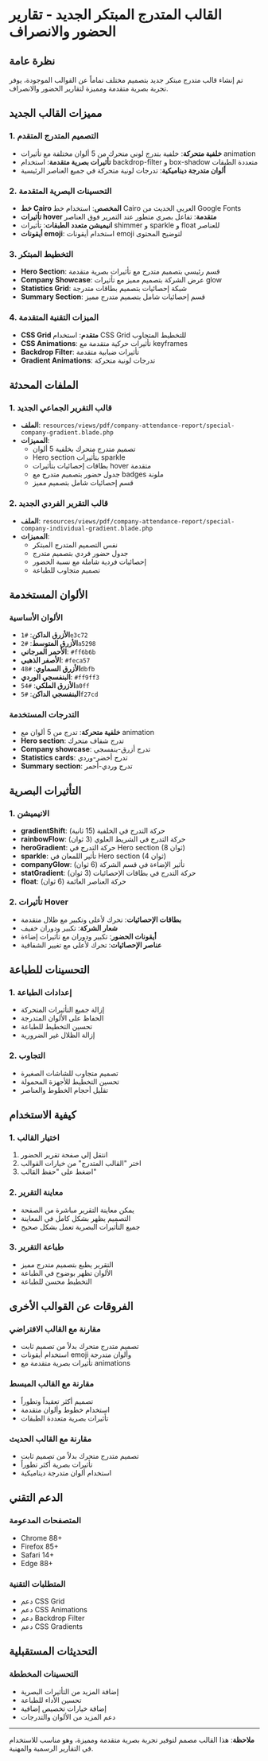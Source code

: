 # القالب المتدرج المبتكر الجديد - تقارير الحضور والانصراف

## نظرة عامة
تم إنشاء قالب متدرج مبتكر جديد بتصميم مختلف تماماً عن القوالب الموجودة، يوفر تجربة بصرية متقدمة ومميزة لتقارير الحضور والانصراف.

## مميزات القالب الجديد

### 1. التصميم المتدرج المتقدم
- **خلفية متحركة**: خلفية بتدرج لوني متحرك من 5 ألوان مختلفة مع تأثيرات animation
- **تأثيرات بصرية متقدمة**: استخدام backdrop-filter و box-shadow متعددة الطبقات
- **ألوان متدرجة ديناميكية**: تدرجات لونية متحركة في جميع العناصر الرئيسية

### 2. التحسينات البصرية المتقدمة
- **خط Cairo المخصص**: استخدام خط Cairo العربي الحديث من Google Fonts
- **تأثيرات hover متقدمة**: تفاعل بصري متطور عند التمرير فوق العناصر
- **انيميشن متعدد الطبقات**: تأثيرات shimmer و sparkle و float للعناصر
- **أيقونات emoji**: استخدام أيقونات emoji لتوضيح المحتوى

### 3. التخطيط المبتكر
- **Hero Section**: قسم رئيسي بتصميم متدرج مع تأثيرات بصرية متقدمة
- **Company Showcase**: عرض الشركة بتصميم مميز مع تأثيرات glow
- **Statistics Grid**: شبكة إحصائيات بتصميم بطاقات متدرجة
- **Summary Section**: قسم إحصائيات شامل بتصميم متدرج مميز

### 4. الميزات التقنية المتقدمة
- **CSS Grid متقدم**: استخدام CSS Grid للتخطيط المتجاوب
- **CSS Animations**: تأثيرات حركية متقدمة مع keyframes
- **Backdrop Filter**: تأثيرات ضبابية متقدمة
- **Gradient Animations**: تدرجات لونية متحركة

## الملفات المحدثة

### 1. قالب التقرير الجماعي الجديد
- **الملف**: `resources/views/pdf/company-attendance-report/special-company-gradient.blade.php`
- **المميزات**:
  - تصميم متدرج متحرك بخلفية 5 ألوان
  - Hero section بتأثيرات sparkle
  - بطاقات إحصائيات بتأثيرات hover متقدمة
  - جدول حضور بتصميم متدرج مع badges ملونة
  - قسم إحصائيات شامل بتصميم مميز

### 2. قالب التقرير الفردي الجديد
- **الملف**: `resources/views/pdf/company-attendance-report/special-company-individual-gradient.blade.php`
- **المميزات**:
  - نفس التصميم المتدرج المبتكر
  - جدول حضور فردي بتصميم متدرج
  - إحصائيات فردية شاملة مع نسبة الحضور
  - تصميم متجاوب للطباعة

## الألوان المستخدمة

### الألوان الأساسية
- **الأزرق الداكن**: `#1e3c72`
- **الأزرق المتوسط**: `#2a5298`
- **الأحمر المرجاني**: `#ff6b6b`
- **الأصفر الذهبي**: `#feca57`
- **الأزرق السماوي**: `#48dbfb`
- **البنفسجي الوردي**: `#ff9ff3`
- **الأزرق الملكي**: `#54a0ff`
- **البنفسجي الداكن**: `#5f27cd`

### التدرجات المستخدمة
- **خلفية متحركة**: تدرج من 5 ألوان مع animation
- **Hero section**: تدرج شفاف متحرك
- **Company showcase**: تدرج أزرق-بنفسجي
- **Statistics cards**: تدرج أخضر-وردي
- **Summary section**: تدرج وردي-أحمر

## التأثيرات البصرية

### 1. الانيميشن
- **gradientShift**: حركة التدرج في الخلفية (15 ثانية)
- **rainbowFlow**: حركة التدرج في الشريط العلوي (3 ثوان)
- **heroGradient**: حركة التدرج في Hero section (8 ثوان)
- **sparkle**: تأثير اللمعان في Hero section (4 ثوان)
- **companyGlow**: تأثير الإضاءة في قسم الشركة (6 ثوان)
- **statGradient**: حركة التدرج في بطاقات الإحصائيات (3 ثوان)
- **float**: حركة العناصر العائمة (6 ثوان)

### 2. تأثيرات Hover
- **بطاقات الإحصائيات**: تحرك لأعلى وتكبير مع ظلال متقدمة
- **شعار الشركة**: تكبير ودوران خفيف
- **أيقونات الحضور**: تكبير ودوران مع تأثيرات إضاءة
- **عناصر الإحصائيات**: تحرك لأعلى مع تغيير الشفافية

## التحسينات للطباعة

### 1. إعدادات الطباعة
- إزالة جميع التأثيرات المتحركة
- الحفاظ على الألوان المتدرجة
- تحسين التخطيط للطباعة
- إزالة الظلال غير الضرورية

### 2. التجاوب
- تصميم متجاوب للشاشات الصغيرة
- تحسين التخطيط للأجهزة المحمولة
- تقليل أحجام الخطوط والعناصر

## كيفية الاستخدام

### 1. اختيار القالب
1. انتقل إلى صفحة تقرير الحضور
2. اختر "القالب المتدرج" من خيارات القوالب
3. اضغط على "حفظ القالب"

### 2. معاينة التقرير
- يمكن معاينة التقرير مباشرة من الصفحة
- التصميم يظهر بشكل كامل في المعاينة
- جميع التأثيرات البصرية تعمل بشكل صحيح

### 3. طباعة التقرير
- التقرير يطبع بتصميم متدرج مميز
- الألوان تظهر بوضوح في الطباعة
- التخطيط محسن للطباعة

## الفروقات عن القوالب الأخرى

### مقارنة مع القالب الافتراضي
- تصميم متدرج متحرك بدلاً من تصميم ثابت
- استخدام أيقونات emoji وألوان متدرجة
- تأثيرات بصرية متقدمة مع animations

### مقارنة مع القالب المبسط
- تصميم أكثر تعقيداً وتطوراً
- استخدام خطوط وألوان متقدمة
- تأثيرات بصرية متعددة الطبقات

### مقارنة مع القالب الحديث
- تصميم متدرج متحرك بدلاً من تصميم ثابت
- تأثيرات بصرية أكثر تطوراً
- استخدام ألوان متدرجة ديناميكية

## الدعم التقني

### المتصفحات المدعومة
- Chrome 88+
- Firefox 85+
- Safari 14+
- Edge 88+

### المتطلبات التقنية
- دعم CSS Grid
- دعم CSS Animations
- دعم Backdrop Filter
- دعم CSS Gradients

## التحديثات المستقبلية

### التحسينات المخططة
- إضافة المزيد من التأثيرات البصرية
- تحسين الأداء للطباعة
- إضافة خيارات تخصيص إضافية
- دعم المزيد من الألوان والتدرجات

---

**ملاحظة**: هذا القالب مصمم لتوفير تجربة بصرية متقدمة ومميزة، وهو مناسب للاستخدام في التقارير الرسمية والمهنية.
